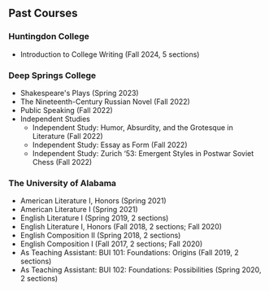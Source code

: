 ## Past Courses

### Huntingdon College
* Introduction to College Writing (Fall 2024, 5 sections)
  
### Deep Springs College
* Shakespeare's Plays (Spring 2023)
* The Nineteenth-Century Russian Novel (Fall 2022)
* Public Speaking (Fall 2022)
* Independent Studies
  * Independent Study: Humor, Absurdity, and the Grotesque in Literature (Fall 2022)
  * Independent Study: Essay as Form (Fall 2022)
  * Independent Study: Zurich ‘53: Emergent Styles in Postwar Soviet Chess (Fall 2022)
 
### The University of Alabama
* American Literature I, Honors (Spring 2021)
* American Literature I (Spring 2021)
* English Literature I (Spring 2019, 2 sections)
* English Literature I, Honors (Fall 2018, 2 sections; Fall 2020)
* English Composition II (Spring 2018, 2 sections)
* English Composition I (Fall 2017, 2 sections; Fall 2020)
* As Teaching Assistant: BUI 101: Foundations: Origins (Fall 2019, 2 sections)
* As Teaching Assistant: BUI 102: Foundations: Possibilities (Spring 2020, 2 sections)
